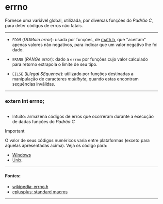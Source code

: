 # errno
Fornece uma variável global, utilizada, por diversas funções do *Padrão C*, para deter
códigos de erros não fatais.

---

[math]: https://github.com/duckafire/small_projects/blob/main/summaries/c/math.md

* `EDOM` (*DOMain error*): usada por funções, de [math.h][math], que "aceitam" apenas
valores não negativos, para indicar que um valor negativo lhe foi dado.

* `ERANG` (*RANGe error*): dado a `errno` por funções cujo valor calculado para retorno
extrapola o limite de seu tipo.

* `EILSE` (*ILlegal SEquence*): utilizado por funções destinadas a manipulação de
caracteres *multibyte*, quando estas encontram sequências inválidas.

---

### extern int errno;
###### 

* Intuito: armazena códigos de erros que ocorreram durante a execução de dadas funções do
*Padrão C*

> [!IMPORTANT]
> O valor de seus códigos numéricos varia entre plataformas (exceto para aquelas
> apresentadas acima). Veja os código para:
> 
> * [Windows](https://learn.microsoft.com/en-us/cpp/c-runtime-library/errno-constants?vi"+yew=msvc-170)
> * [Unix](https://www.gnu.org/software/libc/manual/html_node/Error-Codes.html).

---

#### Fontes:
* [wikipedia: errno.h](https://en.wikipedia.org/wiki/errno.h )
* [cplusplus: standard macros](https://cplusplus.com/reference/cerrno/errno/ )

---
